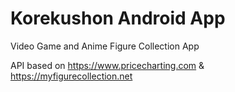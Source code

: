 # Korekushon Android App
Video Game and Anime Figure Collection App

API based on https://www.pricecharting.com & https://myfigurecollection.net

